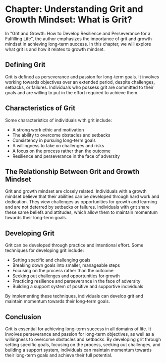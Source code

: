 Chapter: Understanding Grit and Growth Mindset: What is Grit?
=============================================================

In "Grit and Growth: How to Develop Resilience and Perseverance for a Fulfilling Life", the author emphasizes the importance of grit and growth mindset in achieving long-term success. In this chapter, we will explore what grit is and how it relates to growth mindset.

Defining Grit
-------------

Grit is defined as perseverance and passion for long-term goals. It involves working towards objectives over an extended period, despite challenges, setbacks, or failures. Individuals who possess grit are committed to their goals and are willing to put in the effort required to achieve them.

Characteristics of Grit
-----------------------

Some characteristics of individuals with grit include:

* A strong work ethic and motivation
* The ability to overcome obstacles and setbacks
* Consistency in pursuing long-term goals
* A willingness to take on challenges and risks
* A focus on the process rather than the outcome
* Resilience and perseverance in the face of adversity

The Relationship Between Grit and Growth Mindset
------------------------------------------------

Grit and growth mindset are closely related. Individuals with a growth mindset believe that their abilities can be developed through hard work and dedication. They view challenges as opportunities for growth and learning and are not deterred by setbacks or failures. Individuals with grit share these same beliefs and attitudes, which allow them to maintain momentum towards their long-term goals.

Developing Grit
---------------

Grit can be developed through practice and intentional effort. Some techniques for developing grit include:

* Setting specific and challenging goals
* Breaking down goals into smaller, manageable steps
* Focusing on the process rather than the outcome
* Seeking out challenges and opportunities for growth
* Practicing resilience and perseverance in the face of adversity
* Building a support system of positive and supportive individuals

By implementing these techniques, individuals can develop grit and maintain momentum towards their long-term goals.

Conclusion
----------

Grit is essential for achieving long-term success in all domains of life. It involves perseverance and passion for long-term objectives, as well as a willingness to overcome obstacles and setbacks. By developing grit through setting specific goals, focusing on the process, seeking out challenges, and building a support system, individuals can maintain momentum towards their long-term goals and achieve their full potential.


